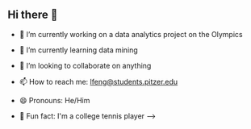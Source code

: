 ## Hi there 👋

- 🔭 I’m currently working on a data analytics project on the Olympics
- 🌱 I’m currently learning data mining
- 👯 I’m looking to collaborate on anything

- 📫 How to reach me: lfeng@students.pitzer.edu
- 😄 Pronouns: He/Him
- 🎾  Fun fact: I'm a college tennis player
-->

